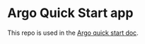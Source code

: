 # Argo Quick Start app

This repo is used in the [Argo quick start doc](getambassador.io/docs/argo/latest/quick-start/).
